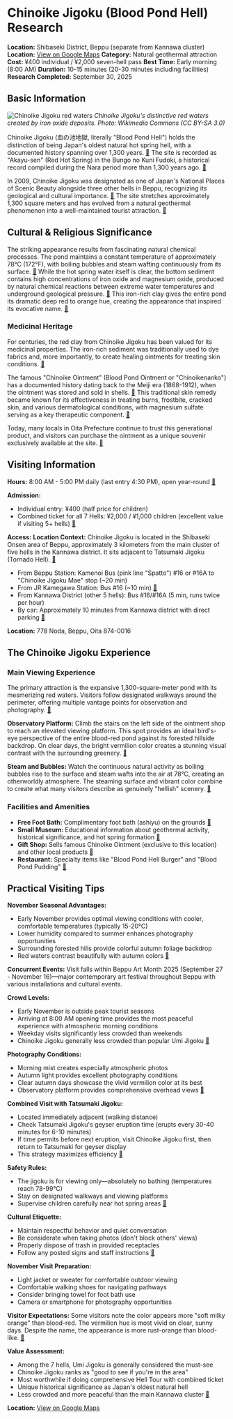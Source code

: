 # Chinoike Jigoku (Blood Pond Hell) Research

**Location:** Shibaseki District, Beppu (separate from Kannawa cluster)
**Location:** [View on Google Maps](https://maps.google.com/maps?q=33.3257541,131.4730186)
**Category:** Natural geothermal attraction
**Cost:** ¥400 individual / ¥2,000 seven-hell pass
**Best Time:** Early morning (8:00 AM)
**Duration:** 10-15 minutes (20-30 minutes including facilities)
**Research Completed:** September 30, 2025

## Basic Information

![Chinoike Jigoku red waters](https://upload.wikimedia.org/wikipedia/commons/c/c5/Chinoikejigoku_in_Beppu_Japan_001.JPG)
*Chinoike Jigoku's distinctive red waters created by iron oxide deposits. Photo: Wikimedia Commons (CC BY-SA 3.0)*

Chinoike Jigoku (血の池地獄, literally "Blood Pond Hell") holds the distinction of being Japan's oldest natural hot spring hell, with a documented history spanning over 1,300 years. [🔗](https://www.japan-suki.com/en/visit/places/beppu-chinoike-jigoku) The site is recorded as "Akayu-sen" (Red Hot Spring) in the Bungo no Kuni Fudoki, a historical record compiled during the Nara period more than 1,300 years ago. [🔗](https://www.atlasobscura.com/places/chinoike-jigoku)

In 2009, Chinoike Jigoku was designated as one of Japan's National Places of Scenic Beauty alongside three other hells in Beppu, recognizing its geological and cultural importance. [🔗](https://www.japan-suki.com/en/visit/places/beppu-chinoike-jigoku) The site stretches approximately 1,300 square meters and has evolved from a natural geothermal phenomenon into a well-maintained tourist attraction. [🔗](https://www.gltjp.com/en/directory/item/16189/)

## Cultural & Religious Significance

The striking appearance results from fascinating natural chemical processes. The pond maintains a constant temperature of approximately 78°C (172°F), with boiling bubbles and steam wafting continuously from its surface. [🔗](https://www.atlasobscura.com/places/chinoike-jigoku) While the hot spring water itself is clear, the bottom sediment contains high concentrations of iron oxide and magnesium oxide, produced by natural chemical reactions between extreme water temperatures and underground geological pressure. [🔗](https://enjoyonsen.city.beppu-jp.com/sightseeing/chinoike-jigoku/) This iron-rich clay gives the entire pond its dramatic deep red to orange hue, creating the appearance that inspired its evocative name. [🔗](https://www.japan-suki.com/en/visit/places/beppu-chinoike-jigoku)

### Medicinal Heritage

For centuries, the red clay from Chinoike Jigoku has been valued for its medicinal properties. The iron-rich sediment was traditionally used to dye fabrics and, more importantly, to create healing ointments for treating skin conditions. [🔗](https://www.japan-suki.com/en/visit/places/beppu-chinoike-jigoku)

The famous "Chinoike Ointment" (Blood Pond Ointment or "Chinoikenanko") has a documented history dating back to the Meiji era (1868-1912), when the ointment was stored and sold in shells. [🔗](https://enjoyonsen.city.beppu-jp.com/sightseeing/chinoikejigoku/) This traditional skin remedy became known for its effectiveness in treating burns, frostbite, cracked skin, and various dermatological conditions, with magnesium sulfate serving as a key therapeutic component. [🔗](https://www.mytravelbuzzg.com/chinoike-jigoku-beppu/)

Today, many locals in Oita Prefecture continue to trust this generational product, and visitors can purchase the ointment as a unique souvenir exclusively available at the site. [🔗](https://enjoyonsen.city.beppu-jp.com/sightseeing/chinoikejigoku/)

## Visiting Information

**Hours:** 8:00 AM - 5:00 PM daily (last entry 4:30 PM), open year-round [🔗](https://www.gltjp.com/en/directory/item/16189/)

**Admission:**
- Individual entry: ¥400 (half price for children)
- Combined ticket for all 7 Hells: ¥2,000 / ¥1,000 children (excellent value if visiting 5+ hells) [🔗](https://www.gltjp.com/en/directory/item/16189/)

**Access:**
**Location Context:** Chinoike Jigoku is located in the Shibaseki Onsen area of Beppu, approximately 3 kilometers from the main cluster of five hells in the Kannawa district. It sits adjacent to Tatsumaki Jigoku (Tornado Hell). [🔗](https://www.japan-guide.com/e/e4702.html)

- From Beppu Station: Kamenoi Bus (pink line "Spatto") #16 or #16A to "Chinoike Jigoku Mae" stop (~20 min)
- From JR Kamegawa Station: Bus #16 (~10 min) [🔗](https://www.gltjp.com/en/directory/item/16189/)
- From Kannawa District (other 5 hells): Bus #16/#16A (5 min, runs twice per hour)
- By car: Approximately 10 minutes from Kannawa district with direct parking [🔗](https://en.wikipedia.org/wiki/Hells_of_Beppu)

**Location:** 778 Noda, Beppu, Oita 874-0016

## The Chinoike Jigoku Experience

### Main Viewing Experience

The primary attraction is the expansive 1,300-square-meter pond with its mesmerizing red waters. Visitors follow designated walkways around the perimeter, offering multiple vantage points for observation and photography. [🔗](https://www.atlasobscura.com/places/chinoike-jigoku)

**Observatory Platform:** Climb the stairs on the left side of the ointment shop to reach an elevated viewing platform. This spot provides an ideal bird's-eye perspective of the entire blood-red pond against its forested hillside backdrop. On clear days, the bright vermilion color creates a stunning visual contrast with the surrounding greenery. [🔗](https://us.trip.com/moments/theme/poi-chinoike-jigoku-34255042-attraction-993137/)

**Steam and Bubbles:** Watch the continuous natural activity as boiling bubbles rise to the surface and steam wafts into the air at 78°C, creating an otherworldly atmosphere. The steaming surface and vibrant color combine to create what many visitors describe as genuinely "hellish" scenery. [🔗](https://travelswithelle.com/japan/chinoike-jigoku-beppu/)

### Facilities and Amenities

- **Free Foot Bath:** Complimentary foot bath (ashiyu) on the grounds [🔗](https://www.gltjp.com/en/directory/item/16189/)
- **Small Museum:** Educational information about geothermal activity, historical significance, and hot spring formation [🔗](https://www.tripadvisor.com/Attraction_Review-g298219-d8634582-Reviews-or10-Chinoike_Jigoku-Beppu_Oita_Prefecture_Kyushu.html)
- **Gift Shop:** Sells famous Chinoike Ointment (exclusive to this location) and other local products [🔗](https://www.tripadvisor.com/Attraction_Review-g298219-d8634582-Reviews-or10-Chinoike_Jigoku-Beppu_Oita_Prefecture_Kyushu.html)
- **Restaurant:** Specialty items like "Blood Pond Hell Burger" and "Blood Pond Pudding" [🔗](https://us.trip.com/moments/theme/poi-chinoike-jigoku-34255042-attraction-993137/)

## Practical Visiting Tips

**November Seasonal Advantages:**
- Early November provides optimal viewing conditions with cooler, comfortable temperatures (typically 15-20°C)
- Lower humidity compared to summer enhances photography opportunities
- Surrounding forested hills provide colorful autumn foliage backdrop
- Red waters contrast beautifully with autumn colors [🔗](https://us.trip.com/moments/theme/poi-chinoike-jigoku-34255042-attraction-993137/)

**Concurrent Events:**
Visit falls within Beppu Art Month 2025 (September 27 - November 16)—major contemporary art festival throughout Beppu with various installations and cultural events.

**Crowd Levels:**
- Early November is outside peak tourist seasons
- Arriving at 8:00 AM opening time provides the most peaceful experience with atmospheric morning conditions
- Weekday visits significantly less crowded than weekends
- Chinoike Jigoku generally less crowded than popular Umi Jigoku [🔗](https://travelswithelle.com/japan/chinoike-jigoku-beppu/)

**Photography Conditions:**
- Morning mist creates especially atmospheric photos
- Autumn light provides excellent photography conditions
- Clear autumn days showcase the vivid vermilion color at its best
- Observatory platform provides comprehensive overhead views [🔗](https://us.trip.com/moments/theme/poi-chinoike-jigoku-34255042-attraction-993137/)

**Combined Visit with Tatsumaki Jigoku:**
- Located immediately adjacent (walking distance)
- Check Tatsumaki Jigoku's geyser eruption time (erupts every 30-40 minutes for 6-10 minutes)
- If time permits before next eruption, visit Chinoike Jigoku first, then return to Tatsumaki for geyser display
- This strategy maximizes efficiency [🔗](https://oita-tourism.com/en/onsenStories/jigokumeguri)

**Safety Rules:**
- The jigoku is for viewing only—absolutely no bathing (temperatures reach 78-99°C)
- Stay on designated walkways and viewing platforms
- Supervise children carefully near hot spring areas [🔗](https://www.japan-guide.com/e/e4702.html)

**Cultural Etiquette:**
- Maintain respectful behavior and quiet conversation
- Be considerate when taking photos (don't block others' views)
- Properly dispose of trash in provided receptacles
- Follow any posted signs and staff instructions [🔗](https://www.tsunagujapan.com/4-important-tips-for-taking-travel-photos-in-japan/)

**November Visit Preparation:**
- Light jacket or sweater for comfortable outdoor viewing
- Comfortable walking shoes for navigating pathways
- Consider bringing towel for foot bath use
- Camera or smartphone for photography opportunities

**Visitor Expectations:**
Some visitors note the color appears more "soft milky orange" than blood-red. The vermilion hue is most vivid on clear, sunny days. Despite the name, the appearance is more rust-orange than blood-like. [🔗](https://www.tripadvisor.com/Attraction_Review-g298219-d8634582-Reviews-or10-Chinoike_Jigoku-Beppu_Oita_Prefecture_Kyushu.html)

**Value Assessment:**
- Among the 7 hells, Umi Jigoku is generally considered the must-see
- Chinoike Jigoku ranks as "good to see if you're in the area"
- Most worthwhile if doing comprehensive Hell Tour with combined ticket
- Unique historical significance as Japan's oldest natural hell
- Less crowded and more peaceful than the main Kannawa cluster [🔗](https://www.beyondthebay.co/japan/7-hells-beppu)

**Location:** [View on Google Maps](https://www.google.com/maps/search/33.327613,131.478434)
